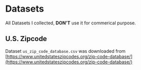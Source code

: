 # Datasets
All Datasets I collected, **DON'T** use it for commerical purpose.

## U.S. Zipcode
Dataset `us_zip_code_database.csv` was downloaded from [https://www.unitedstateszipcodes.org/zip-code-database/](https://www.unitedstateszipcodes.org/zip-code-database/)
